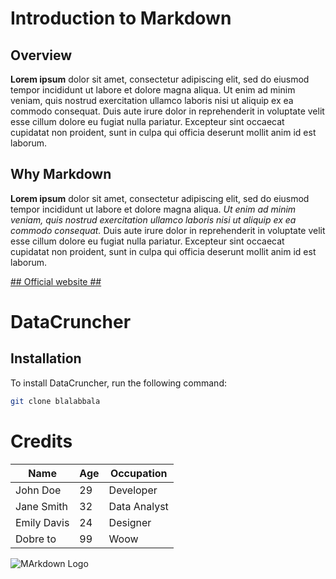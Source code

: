 # Introduction to Markdown

## Overview
**Lorem ipsum** dolor sit amet, consectetur adipiscing elit, sed do eiusmod tempor incididunt ut labore et dolore magna aliqua. Ut enim ad minim veniam, quis nostrud exercitation ullamco laboris nisi ut aliquip ex ea commodo consequat. Duis aute irure dolor in reprehenderit in voluptate velit esse cillum dolore eu fugiat nulla pariatur. Excepteur sint occaecat cupidatat non proident, sunt in culpa qui officia deserunt mollit anim id est laborum.

## Why Markdown
**Lorem ipsum** dolor sit amet, consectetur adipiscing elit, sed do eiusmod tempor incididunt ut labore et dolore magna aliqua. _Ut enim ad minim veniam, quis nostrud exercitation ullamco laboris nisi ut aliquip ex ea commodo consequat._ Duis aute irure dolor in reprehenderit in voluptate velit esse cillum dolore eu fugiat nulla pariatur. Excepteur sint occaecat cupidatat non proident, sunt in culpa qui officia deserunt mollit anim id est laborum.

[## Official website ##](https://daringfireball.net/)

# DataCruncher
## Installation
To install DataCruncher, run the following command:
```bash
git clone blalabbala
```

# Credits
| Name  | Age | Occupation |
|--------------|----------|----------|
|John Doe|29|Developer|
|Jane Smith|32|Data Analyst|
|Emily Davis|24|Designer|
|Dobre to|99|Woow|


![MArkdown Logo](https://yt3.googleusercontent.com/412BUX1f0J15O_9S2rYdN0xbI6llGg4uM-fNF20sp5x2Sp087or8kVXHkiEIYvRA6DsYWK-O6w=s900-c-k-c0x00ffffff-no-rj)